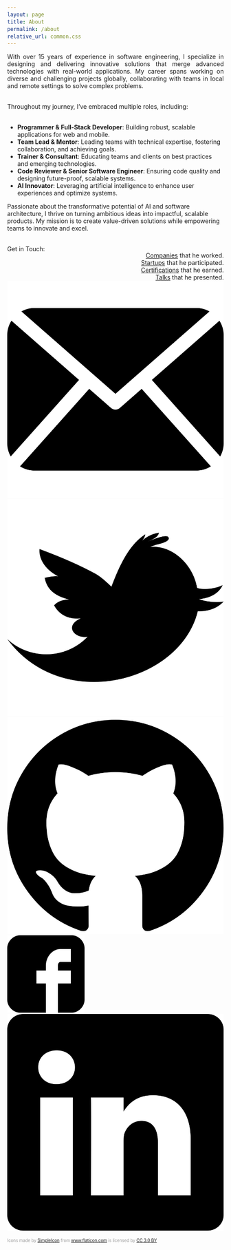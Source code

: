 ```yaml
---
layout: page
title: About
permalink: /about
relative_url: common.css
---
```


<div class="img-circular"></div>

<p style="text-align:justify">
With over 15 years of experience in software engineering, I specialize in designing and delivering innovative solutions that merge advanced technologies with real-world applications. My career spans working on diverse and challenging projects globally, collaborating with teams in local and remote settings to solve complex problems.
<br/><br/>

Throughout my journey, I’ve embraced multiple roles, including:
<br/><br/>

<ul>
<li><b>Programmer & Full-Stack Developer</b>: Building robust, scalable applications for web and mobile.</li>
<li><b>Team Lead & Mentor</b>: Leading teams with technical expertise, fostering collaboration, and achieving goals.</li>
<li><b>Trainer & Consultant</b>: Educating teams and clients on best practices and emerging technologies.</li>
<li><b>Code Reviewer & Senior Software Engineer</b>: Ensuring code quality and designing future-proof, scalable systems.</li>
<li><b>AI Innovator</b>: Leveraging artificial intelligence to enhance user experiences and optimize systems.</li>
</ul>

Passionate about the transformative potential of AI and software architecture, I thrive on turning ambitious ideas into impactful, scalable products. My mission is to create value-driven solutions while empowering teams to innovate and excel.
</p>

<br/>
<div style="float: right;text-align: right;clear: both;margin-top: 15px;">
	<a href="/companies">Companies</a> that he worked.<br/>
	<a href="/startups">Startups</a> that he participated.<br/>
	<a href="/certifications">Certifications</a> that he earned.<br/>
	<a href="/talks">Talks</a> that he presented.<br/>
</div>
Get in Touch:<br/>

<a href="mailto:tiveor@gmail.com"><img src="/assets/icons/mail-logo.svg" class="img-contact"/></a>
<a href="https://twitter.com/tive8" target="_blank"><img src="/assets/icons/twitter-logo.svg" class="img-contact"/></a>
<a href="https://github.com/tiveor" target="_blank"><img src="/assets/icons/github-logo.svg" class="img-contact"/></a>
<a href="https://www.facebook.com/AlvaroDevcom-1284546265036988" target="_blank"><img src="/assets/icons/facebook-logo.svg" class="img-contact"/></a>
<a href="https://www.linkedin.com/in/tiveor/" target="_blank"><img src="/assets/icons/linkedin-logo.svg" class="img-contact"/></a>

<!-- <a href="https://www.youtube.com/channel/UCE23ZfeHW-B-A8T10kzGAXg" target="_blank"><img src="/assets/icons/youtube-logo.svg" class="img-contact"/></a> -->

<div style="color: #999; font-size: 0.7em">Icons made by <a href="https://www.flaticon.com/authors/simpleicon" title="SimpleIcon">SimpleIcon</a> from <a href="https://www.flaticon.com/" title="Flaticon">www.flaticon.com</a> is licensed by <a href="http://creativecommons.org/licenses/by/3.0/" title="Creative Commons BY 3.0" target="_blank">CC 3.0 BY</a></div>
